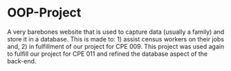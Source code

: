 # OOP-Project
A very barebones website that is used to capture data (usually a family) and store it in a database. This is made to: 1) assist census workers on their jobs and, 2) in fulfillment of our project for CPE 009.
This project was used again to fulfill our project for CPE 011 and refined the database aspect of the back-end.
